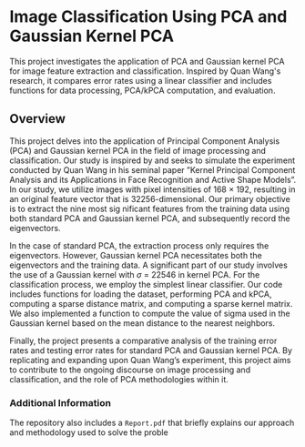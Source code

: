# Image Classification Using PCA and Gaussian Kernel PCA

This project investigates the application of PCA and Gaussian kernel PCA for image feature extraction and classification. Inspired by Quan Wang's research, it compares error rates using a linear classifier and includes functions for data processing, PCA/kPCA computation, and evaluation.

## Overview

This project delves into the application of Principal Component Analysis (PCA) and
 Gaussian kernel PCA in the field of image processing and classification. Our study is inspired
 by and seeks to simulate the experiment conducted by Quan Wang in his seminal paper ”Kernel
 Principal Component Analysis and its Applications in Face Recognition and Active Shape Models”. In our study, we utilize images with pixel intensities of 168 × 192, resulting in an original
 feature vector that is 32256-dimensional. Our primary objective is to extract the nine most sig nificant features from the training data using both standard PCA and Gaussian kernel PCA, and
 subsequently record the eigenvectors.
 
 In the case of standard PCA, the extraction process only requires the eigenvectors. However,
 Gaussian kernel PCA necessitates both the eigenvectors and the training data. A significant
 part of our study involves the use of a Gaussian kernel with $σ$ = 22546 in kernel PCA. For the
 classification process, we employ the simplest linear classifier.
 Our code includes functions for loading the dataset, performing PCA and kPCA, computing a
 sparse distance matrix, and computing a sparse kernel matrix. We also implemented a function to
 compute the value of sigma used in the Gaussian kernel based on the mean distance to the nearest
 neighbors.
 
 Finally, the project presents a comparative analysis of the training error rates and testing error
 rates for standard PCA and Gaussian kernel PCA. By replicating and expanding upon Quan
 Wang’s experiment, this project aims to contribute to the ongoing discourse on image processing
 and classification, and the role of PCA methodologies within it.

 ### Additional Information

The repository also includes a `Report.pdf` that briefly explains our approach and methodology used to solve the proble

 
